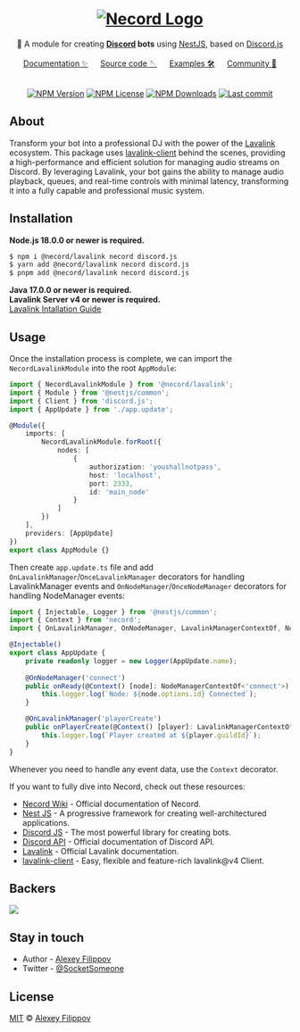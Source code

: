 <div align="center">
   <h1>
       <a href="#"><img src="https://necord.org/img/logo.png" alt ="Necord Logo"></a>
   </h1>
   🤖 A module for creating <b><a href="https://discord.com/">Discord</a> bots</b> using <a href="https://nestjs.com">NestJS</a>, based on <a href="https://discord.js.org/">Discord.js</a>
   <br/><br/>
   <a href="https://necord.org">Documentation ✨</a> &emsp; <a href="https://github.com/necordjs/necord">Source code 🪡</a> &emsp; <a href="https://github.com/necordjs/samples">Examples 🛠️</a> &emsp; <a href="https://discord.gg/mcBYvMTnwP">Community 💬</a>
</div>


<br/>

<p align="center">
    <a href='https://img.shields.io/npm/v/necord'><img src="https://img.shields.io/npm/v/necord" alt="NPM Version" /></a>
    <a href='https://img.shields.io/npm/l/necord'><img src="https://img.shields.io/npm/l/necord" alt="NPM License" /></a>
    <a href='https://img.shields.io/npm/dm/necord'><img src="https://img.shields.io/npm/dm/necord" alt="NPM Downloads" /></a>
    <a href='https://img.shields.io/github/last-commit/necordjs/necord'><img src="https://img.shields.io/github/last-commit/SocketSomeone/necord" alt="Last commit" /></a>
</p>


## About

Transform your bot into a professional DJ with the power of the [Lavalink](https://lavalink.dev/) ecosystem. This package uses [lavalink-client](https://github.com/Tomato6966/lavalink-client) behind the scenes, providing a high-performance and efficient solution for managing audio streams on Discord. By leveraging Lavalink, your bot gains the ability to manage audio playback, queues, and real-time controls with minimal latency, transforming it into a fully capable and professional music system.

## Installation

**Node.js 18.0.0 or newer is required.**

```bash
$ npm i @necord/lavalink necord discord.js
$ yarn add @necord/lavalink necord discord.js
$ pnpm add @necord/lavalink necord discord.js
```

**Java 17.0.0 or newer is required.** \
**Lavalink Server v4 or newer is required.** \
[Lavalink Intallation Guide](https://lavalink.dev/configuration/)

## Usage

Once the installation process is complete, we can import the `NecordLavalinkModule` into the root `AppModule`:

```typescript
import { NecordLavalinkModule } from '@necord/lavalink';
import { Module } from '@nestjs/common';
import { Client } from 'discord.js';
import { AppUpdate } from './app.update';

@Module({
    imports: [
        NecordLavalinkModule.forRoot({
            nodes: [
                {
                    authorization: 'youshallnotpass',
                    host: 'localhost',
                    port: 2333,
                    id: 'main_node'
                }
            ]
        })
    ],
    providers: [AppUpdate]
})
export class AppModule {}
```

Then create `app.update.ts` file and add `OnLavalinkManager`/`OnceLavalinkManager` decorators for handling LavalinkManager events and `OnNodeManager`/`OnceNodeManager` decorators for handling NodeManager events:

```typescript
import { Injectable, Logger } from '@nestjs/common';
import { Context } from 'necord';
import { OnLavalinkManager, OnNodeManager, LavalinkManagerContextOf, NodeManagerContextOf } from '@necord/lavalink';

@Injectable()
export class AppUpdate {
    private readonly logger = new Logger(AppUpdate.name);
    
    @OnNodeManager('connect')
    public onReady(@Context() [node]: NodeManagerContextOf<'connect'>) {
        this.logger.log(`Node: ${node.options.id} Connected`);
    }

    @OnLavalinkManager('playerCreate')
    public onPlayerCreate(@Context() [player]: LavalinkManagerContextOf<'playerCreate'>) {
        this.logger.log(`Player created at ${player.guildId}`);
    }
}
```

Whenever you need to handle any event data, use the `Context` decorator.

If you want to fully dive into Necord, check out these resources:

* [Necord Wiki](https://necord.org) - Official documentation of Necord.
* [Nest JS](https://docs.nestjs.com) - A progressive framework for creating well-architectured applications.
* [Discord JS](https://discord.js.org) - The most powerful library for creating bots.
* [Discord API](https://discord.com/developers/docs) - Official documentation of Discord API.
* [Lavalink](https://lavalink.dev/) - Official Lavalink documentation.
* [lavalink-client](https://github.com/Tomato6966/lavalink-client) - Easy, flexible and feature-rich lavalink@v4 Client.

## Backers

<a href="https://opencollective.com/necord" target="_blank"><img src="https://opencollective.com/necord/backers.svg?width=1000"></a>

## Stay in touch

* Author - [Alexey Filippov](https://t.me/socketsomeone)
* Twitter - [@SocketSomeone](https://twitter.com/SocketSomeone)

## License

[MIT](https://github.com/necordjs/necord/blob/master/LICENSE) © [Alexey Filippov](https://github.com/SocketSomeone)
